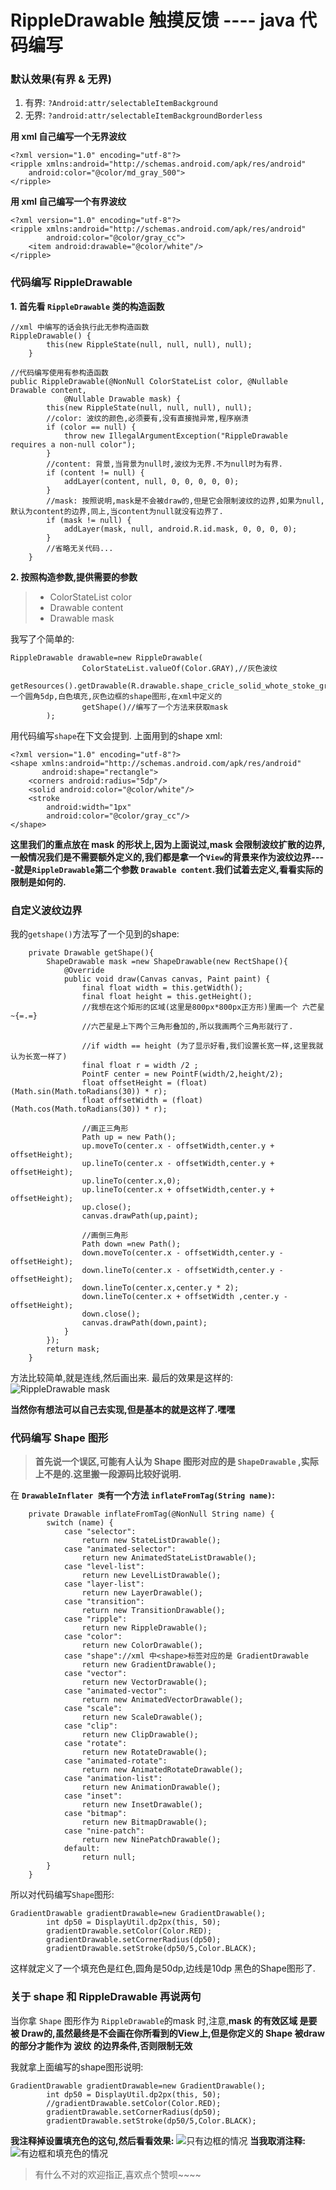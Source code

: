 # RippleDrawable 触摸反馈 ---- java 代码编写

### 默认效果(有界 & 无界)
1. 有界: `?Android:attr/selectableItemBackground`
2. 无界: `?android:attr/selectableItemBackgroundBorderless`

**用 xml 自己编写一个无界波纹**
```
<?xml version="1.0" encoding="utf-8"?>
<ripple xmlns:android="http://schemas.android.com/apk/res/android"
    android:color="@color/md_gray_500">
</ripple>
```
**用 xml 自己编写一个有界波纹**
```
<?xml version="1.0" encoding="utf-8"?>
<ripple xmlns:android="http://schemas.android.com/apk/res/android"
        android:color="@color/gray_cc">
    <item android:drawable="@color/white"/>
</ripple>
```

### 代码编写 RippleDrawable

**1. 首先看 `RippleDrawable` 类的构造函数**
```
//xml 中编写的话会执行此无参构造函数
RippleDrawable() {
        this(new RippleState(null, null, null), null);
    }
```
```
//代码编写使用有参构造函数
public RippleDrawable(@NonNull ColorStateList color, @Nullable Drawable content,
            @Nullable Drawable mask) {
        this(new RippleState(null, null, null), null);
		//color: 波纹的颜色,必须要有,没有直接抛异常,程序崩溃
        if (color == null) {
            throw new IllegalArgumentException("RippleDrawable requires a non-null color");
        }
		//content: 背景,当背景为null时,波纹为无界.不为null时为有界.
        if (content != null) {
            addLayer(content, null, 0, 0, 0, 0, 0);
        }
		//mask: 按照说明,mask是不会被draw的,但是它会限制波纹的边界,如果为null,默认为content的边界,同上,当content为null就没有边界了.
        if (mask != null) {
            addLayer(mask, null, android.R.id.mask, 0, 0, 0, 0);
        }
		//省略无关代码...
    }
```

**2. 按照构造参数,提供需要的参数**

> - ColorStateList color
> - Drawable content
> - Drawable mask

我写了个简单的:
```
RippleDrawable drawable=new RippleDrawable(
                ColorStateList.valueOf(Color.GRAY),//灰色波纹
                getResources().getDrawable(R.drawable.shape_cricle_solid_whote_stoke_gray),//一个圆角5dp,白色填充,灰色边框的shape图形,在xml中定义的
                getShape()//编写了一个方法来获取mask
        );
```
用代码编写`shape`在下文会提到.
上面用到的shape xml:
```
<?xml version="1.0" encoding="utf-8"?>
<shape xmlns:android="http://schemas.android.com/apk/res/android"
       android:shape="rectangle">
    <corners android:radius="5dp"/>
    <solid android:color="@color/white"/>
    <stroke
        android:width="1px"
        android:color="@color/gray_cc"/>
</shape>
```
**这里我们的重点放在 mask 的形状上,因为上面说过,mask 会限制波纹扩散的边界,一般情况我们是不需要额外定义的,我们都是拿一个`View`的背景来作为波纹边界----就是`RippleDrawable`第二个参数 `Drawable content`.我们试着去定义,看看实际的限制是如何的.**

### 自定义波纹边界
我的`getshape()`方法写了一个见到的shape:
```
    private Drawable getShape(){
        ShapeDrawable mask =new ShapeDrawable(new RectShape(){
            @Override
            public void draw(Canvas canvas, Paint paint) {
                final float width = this.getWidth();
                final float height = this.getHeight();
                //我想在这个矩形的区域(这里是800px*800px正方形)里画一个 六芒星 ~{=.=}
                //六芒星是上下两个三角形叠加的,所以我画两个三角形就行了.

                //if width == height (为了显示好看,我们设置长宽一样,这里我就认为长宽一样了)
                final float r = width /2 ;
                PointF center = new PointF(width/2,height/2);
                float offsetHeight = (float) (Math.sin(Math.toRadians(30)) * r);
                float offsetWidth = (float) (Math.cos(Math.toRadians(30)) * r);

				//画正三角形
                Path up = new Path();
                up.moveTo(center.x - offsetWidth,center.y + offsetHeight);
                up.lineTo(center.x - offsetWidth,center.y + offsetHeight);
                up.lineTo(center.x,0);
                up.lineTo(center.x + offsetWidth,center.y + offsetHeight);
                up.close();
                canvas.drawPath(up,paint);

				//画倒三角形
                Path down =new Path();
                down.moveTo(center.x - offsetWidth,center.y - offsetHeight);
                down.lineTo(center.x - offsetWidth,center.y - offsetHeight);
                down.lineTo(center.x,center.y * 2);
                down.lineTo(center.x + offsetWidth ,center.y - offsetHeight);
                down.close();
                canvas.drawPath(down,paint);
            }
        });
        return mask;
    }
```
方法比较简单,就是连线,然后画出来.
最后的效果是这样的:
![RippleDrawable mask](RippleDrawableRes/ripple_mask.gif)

**当然你有想法可以自己去实现,但是基本的就是这样了.嘿嘿**

### 代码编写 Shape 图形
> **首先说一个误区,可能有人认为 Shape 图形对应的是 `ShapeDrawable` ,实际上不是的.这里搬一段源码比较好说明.**

在 **`DrawableInflater 类`有一个方法 `inflateFromTag(String name)`:**
```
    private Drawable inflateFromTag(@NonNull String name) {
        switch (name) {
            case "selector":
                return new StateListDrawable();
            case "animated-selector":
                return new AnimatedStateListDrawable();
            case "level-list":
                return new LevelListDrawable();
            case "layer-list":
                return new LayerDrawable();
            case "transition":
                return new TransitionDrawable();
            case "ripple":
                return new RippleDrawable();
            case "color":
                return new ColorDrawable();
            case "shape"://xml 中<shape>标签对应的是 GradientDrawable
                return new GradientDrawable();
            case "vector":
                return new VectorDrawable();
            case "animated-vector":
                return new AnimatedVectorDrawable();
            case "scale":
                return new ScaleDrawable();
            case "clip":
                return new ClipDrawable();
            case "rotate":
                return new RotateDrawable();
            case "animated-rotate":
                return new AnimatedRotateDrawable();
            case "animation-list":
                return new AnimationDrawable();
            case "inset":
                return new InsetDrawable();
            case "bitmap":
                return new BitmapDrawable();
            case "nine-patch":
                return new NinePatchDrawable();
            default:
                return null;
        }
    }
```
所以对代码编写`Shape`图形:
```
GradientDrawable gradientDrawable=new GradientDrawable();
        int dp50 = DisplayUtil.dp2px(this, 50);
        gradientDrawable.setColor(Color.RED);
        gradientDrawable.setCornerRadius(dp50);
        gradientDrawable.setStroke(dp50/5,Color.BLACK);
```
这样就定义了一个填充色是红色,圆角是50dp,边线是10dp 黑色的Shape图形了.

### 关于 shape 和 RippleDrawable 再说两句

当你拿 `Shape` 图形作为 `RippleDrawable`的mask 时,注意,**mask 的有效区域 是要被 Draw的,虽然最终是不会画在你所看到的View上,但是你定义的 Shape 被draw 的部分才能作为 波纹 的边界条件,否则限制无效**

我就拿上面编写的shape图形说明:
```
GradientDrawable gradientDrawable=new GradientDrawable();
        int dp50 = DisplayUtil.dp2px(this, 50);
        //gradientDrawable.setColor(Color.RED);
        gradientDrawable.setCornerRadius(dp50);
        gradientDrawable.setStroke(dp50/5,Color.BLACK);
```
**我注释掉设置填充色的这句,然后看看效果:**
![只有边框的情况](RippleDrawableRes/device-2017-01-20-161450.png)
**当我取消注释:**
![有边框和填充色的情况](RippleDrawableRes/device-2017-01-20-161709.png)

> 有什么不对的欢迎指正,喜欢点个赞呗~~~~



